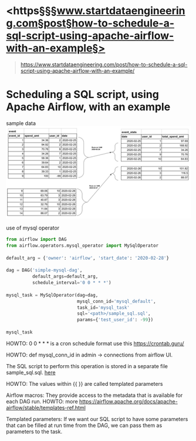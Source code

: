 # <https§§§www.startdataengineering.com§post§how-to-schedule-a-sql-script-using-apache-airflow-with-an-example§>
> <https://www.startdataengineering.com/post/how-to-schedule-a-sql-script-using-apache-airflow-with-an-example/>

# Scheduling a SQL script, using Apache Airflow, with an example

sample data
![Alt text](image.png)

use of mysql operator

```py
from airflow import DAG
from airflow.operators.mysql_operator import MySqlOperator

default_arg = {'owner': 'airflow', 'start_date': '2020-02-28'}

dag = DAG('simple-mysql-dag',
          default_args=default_arg,
          schedule_interval='0 0 * * *')

mysql_task = MySqlOperator(dag=dag,
                           mysql_conn_id='mysql_default', 
                           task_id='mysql_task'
                           sql='<path>/sample_sql.sql',
                           params={'test_user_id': -99})

mysql_task
```
HOWTO:
0 0 * * * is a cron schedule format
use this https://crontab.guru/

HOWTO:
def mysql_conn_id in
admin -> connections from airflow UI.

The SQL script to perform this operation is stored in a separate file sample_sql.sql.
[here](/https§§§www.startdataengineering.com§post§-to-schedule-a-sql-script-using-apache-airflow-with-an-example§/sample_sql.sql)

HOWTO:
The values within {{ }} are called templated parameters

Airflow macros: They provide access to the metadata that is available for each DAG run.
HOWTO:
more
https://airflow.apache.org/docs/apache-airflow/stable/templates-ref.html

Templated parameters: If we want our SQL script to have some parameters that can be filled at run time from the DAG, we can pass them as parameters to the task.